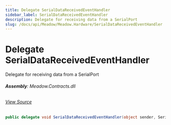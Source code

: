 ```yaml
---
title: Delegate SerialDataReceivedEventHandler
sidebar_label: SerialDataReceivedEventHandler
description: Delegate for receiving data from a SerialPort
slug: /docs/api/Meadow/Meadow.Hardware/SerialDataReceivedEventHandler
---
```

# Delegate SerialDataReceivedEventHandler
Delegate for receiving data from a SerialPort

###### **Assembly**: Meadow.Contracts.dll
###### [View Source](https://github.com/WildernessLabs/Meadow.Contracts.git/blob/develop/Source/Meadow.Contracts/Hardware/Contracts/PortsAndBuses/ISerialPort.cs#L10)
```csharp title="Declaration"
public delegate void SerialDataReceivedEventHandler(object sender, SerialDataReceivedEventArgs e)
```
